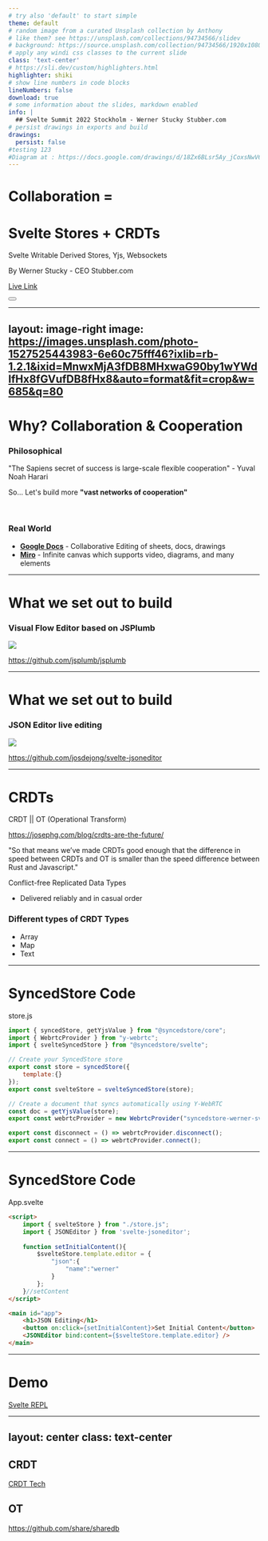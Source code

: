 ```yaml
---
# try also 'default' to start simple
theme: default
# random image from a curated Unsplash collection by Anthony
# like them? see https://unsplash.com/collections/94734566/slidev
# background: https://source.unsplash.com/collection/94734566/1920x1080
# apply any windi css classes to the current slide
class: 'text-center'
# https://sli.dev/custom/highlighters.html
highlighter: shiki
# show line numbers in code blocks
lineNumbers: false
download: true
# some information about the slides, markdown enabled
info: |
  ## Svelte Summit 2022 Stockholm - Werner Stucky Stubber.com
# persist drawings in exports and build
drawings:
  persist: false
#testing 123
#Diagram at : https://docs.google.com/drawings/d/18Zx6BLsr5Ay_jCoxsNwV6r4pNMgMh9Ng7iv3ulzobhM/edit
---
```


# Collaboration = 
# Svelte Stores + CRDTs

Svelte Writable Derived Stores, Yjs, Websockets

By Werner Stucky - CEO Stubber.com

<div class="pt-12">

  <a href="[link to live slides]">Live Link</a>
</div>

<div class="abs-br m-6 flex gap-2">
  <button @click="$slidev.nav.openInEditor()" title="Open in Editor" class="text-xl icon-btn opacity-50 !border-none !hover:text-white">
    <carbon:edit />
  </button>
  <a href="https://github.com/wernerstucky/stubber-presentations-sveltesummit-2022-stockholm" target="_blank" alt="GitHub"
    class="text-xl icon-btn opacity-50 !border-none !hover:text-white">
    <carbon-logo-github />
  </a>
</div>

<!--


-->

---
layout: image-right
image: https://images.unsplash.com/photo-1527525443983-6e60c75fff46?ixlib=rb-1.2.1&ixid=MnwxMjA3fDB8MHxwaG90by1wYWdlfHx8fGVufDB8fHx8&auto=format&fit=crop&w=685&q=80
---

# Why? Collaboration & Cooperation

<div v-click>

### Philosophical

"The Sapiens secret of success is large-scale flexible cooperation" - Yuval Noah Harari

So... Let's build more **"vast networks of cooperation"**
  
<br>

</div>

<div v-click>

### Real World

- **<logos-google-drive/> [Google Docs](https://docs.google.com)** -  Collaborative Editing of sheets, docs, drawings
- **[Miro](https://www.miro.com)** - Infinite canvas which supports video, diagrams, and many elements
  
</div>



<!--
Collaboration - the action of working with someone to produce something.
Cooperation - the action or process of working together to the same end.
Coordination - the organization of the different elements of a complex body or activity so as to enable them to work together effectively.

"This has made us masters of the world. But at the same time it has made us dependent for our very survival on vast networks of cooperation."

**Real World**

If you've ever worked on Google Sheets and then have had to revert to working with someone on a version of Excel that gets mailed back and forth you'll know
-->

---

# What we set out to build

### Visual Flow Editor based on JSPlumb

<img  src="/floweditor.png" class="m-5 h-60 rounded shadow" >

<logos-github-icon/><a href="https://github.com/jsplumb/jsplumb">https://github.com/jsplumb/jsplumb</a>



<!--
- **Visual** - Moving elements on the canvas moves in realtime
- **Component** - Adding, removing elements to the canvas
-->

---

# What we set out to build

### JSON Editor live editing

<img  src="/jsoneditor.png" class="m-5 h-60 rounded shadow" >

<logos-github-icon/><a href="https://github.com/josdejong/svelte-jsoneditor">https://github.com/josdejong/svelte-jsoneditor</a>


<!--
- **JSON** - Advanced JSON document editing in tree and code mode
-->


---

# CRDTs

CRDT || OT (Operational Transform)

https://josephg.com/blog/crdts-are-the-future/

"So that means we’ve made CRDTs good enough that the difference in speed between CRDTs and OT is smaller than the speed difference between Rust and Javascript."


Conflict-free Replicated Data Types



  - Delivered reliably and in casual order



### Different types of CRDT Types

  - Array
  - Map
  - Text



<!--

  - Not going into details, many others have done a really good job
  - See resources slide


** Ways of thinking of it **

  - A place you send all changes to get out the central truth
  - A central vote counting location that collects votes from all the polling stations and outputs a summary vote
  - The person that stands at the watercooler and collects all the gossip and rebroadcasts the final updated version to everyone
  - 





-->



---

# SyncedStore Code

store.js
```js {all|1|2|3|7|13|all}
import { syncedStore, getYjsValue } from "@syncedstore/core";
import { WebrtcProvider } from "y-webrtc";
import { svelteSyncedStore } from "@syncedstore/svelte";

// Create your SyncedStore store
export const store = syncedStore({
	template:{}
});
export const svelteStore = svelteSyncedStore(store);

// Create a document that syncs automatically using Y-WebRTC
const doc = getYjsValue(store);
export const webrtcProvider = new WebrtcProvider("syncedstore-werner-sveltesummit-demo", doc);

export const disconnect = () => webrtcProvider.disconnect();
export const connect = () => webrtcProvider.connect();
```


---

# SyncedStore Code

App.svelte
```html {all|2|17|16|6|all}
<script>
	import { svelteStore } from "./store.js";
	import { JSONEditor } from 'svelte-jsoneditor';
	
	function setInitialContent(){
		$svelteStore.template.editor = {
			"json":{
				"name":"werner"
			}
		};
	}//setContent
</script>

<main id="app">
	<h1>JSON Editing</h1>
	<button on:click={setInitialContent}>Set Initial Content</button>
	<JSONEditor bind:content={$svelteStore.template.editor} />
</main>
```

---

# Demo

[Svelte REPL](https://svelte.dev/repl/1d8ea22b226d481882a2a652f381ffc1?version=3.48.0)

---
layout: center
class: text-center
---


## CRDT

[CRDT Tech](https://crdt.tech)


## OT

https://github.com/share/sharedb






